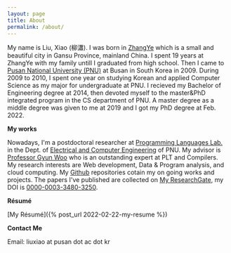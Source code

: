 ```yaml
---
layout: page
title: About
permalink: /about/
---
```


My name is Liu, Xiao (柳瀟).
I was born in [ZhangYe](https://en.wikipedia.org/wiki/Zhangye) which is a small and beautiful city in Gansu Province, mainland China.
I spent 19 years at ZhangYe with my family untill I graduated from high school.
Then I came to [Pusan National University (PNU)](http://english.pusan.ac.kr/uPNU_homepage/en/default.asp) at Busan in South Korea in 2009.
During 2009 to 2010, I spent one year on studying Korean and applied Computer Science as my major for undergraduate at PNU.
I recieved my Bachelor of Engineering degree at 2014, then devoted myself to the master&PhD integrated program in the CS department of PNU. A master degree as a middle degree was given to me at 2019 and I got my PhD degree at Feb. 2022.

**My works**

Nowadays, I'm a postdoctoral researcher at [Programming Languages Lab.](pl.pusan.ac.kr) in the Dept. of [Electrical and Computer Engineering](http://uwcms.pusan.ac.kr/user/cseeng/index.action) of PNU. My advisor is [Professor Gyun Woo](http://pl.pusan.ac.kr/~woogyun/) who is an outstanding expert at PLT and Compilers.
My research interests are Web development, Data & Program analysis, and cloud computing. My [Github](https://github.com/awesome-liuxiao) repositories cotain my on going works and projects. The papers I've published are collected on [My ResearchGate](https://www.researchgate.net/profile/Xiao_Liu72), my DOI is [0000-0003-3480-3250](https://orcid.org/0000-0003-3480-3250).

**Résumé**

[My Résumé]({% post_url 2022-02-22-my-resume %})

**Contact Me**

Email: liuxiao at pusan dot ac dot kr